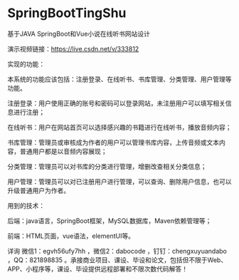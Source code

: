 # SpringBootTingShu
基于JAVA SpringBoot和Vue小说在线听书网站设计

演示视频链接：https://live.csdn.net/v/333812

实现的功能：

本系统的功能应该包括：注册登录、在线听书、书库管理、分类管理、用户管理等功能。

注册登录：用户使用正确的账号和密码可以登录网站，未注册用户可以填写相关信息进行注册；

在线听书：用户在网站首页可以选择感兴趣的书籍进行在线听书，播放音频内容；

书库管理：管理员或审核成为作者的用户可以管理书库内容，上传音频或文本内容，普通用户都是以音频内容展现；

分类管理：管理员可以对书库的分类进行管理，增删改查相关分类信息；

用户管理：管理员可以对已注册用户进行管理，可以查询、删除用户信息，也可以升级普通用户为作者。

用到的技术：

后端：java语言，SpringBoot框架，MySQL数据库，Maven依赖管理等；

前端：HTML页面，vue语法，elementUI等。

详询 微信1：egvh56ufy7hh ，微信2：dabocode ，钉钉：chengxuyuandabo ，QQ：821898835 。承接商业项目、课设、毕设和论文，包括但不限于Web、APP、小程序等，课设、毕设提供远程部署和不限次数代码解答！
